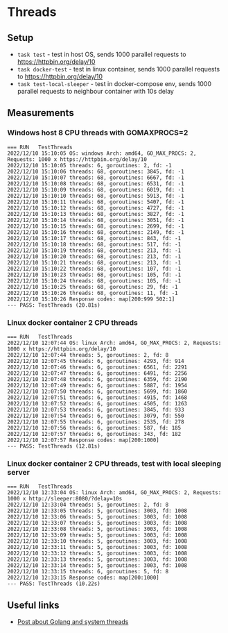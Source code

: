 # Threads

## Setup

* `task test` - test in host OS, sends 1000 parallel requests to https://httpbin.org/delay/10
* `task docker-test` - test in linux container, sends 1000 parallel requests to https://httpbin.org/delay/10
* `task test-local-sleeper` - test in docker-compose env, sends 1000 parallel requests to neighbour container with 10s delay

## Measurements

### Windows host 8 CPU threads with GOMAXPROCS=2

```
=== RUN   TestThreads
2022/12/10 15:10:05 OS: windows Arch: amd64, GO_MAX_PROCS: 2, Requests: 1000 x https://httpbin.org/delay/10
2022/12/10 15:10:05 threads: 6, goroutines: 2, fd: -1
2022/12/10 15:10:06 threads: 68, goroutines: 3845, fd: -1
2022/12/10 15:10:07 threads: 68, goroutines: 6667, fd: -1
2022/12/10 15:10:08 threads: 68, goroutines: 6531, fd: -1
2022/12/10 15:10:09 threads: 68, goroutines: 6019, fd: -1
2022/12/10 15:10:10 threads: 68, goroutines: 5913, fd: -1
2022/12/10 15:10:11 threads: 68, goroutines: 5407, fd: -1
2022/12/10 15:10:12 threads: 68, goroutines: 4727, fd: -1
2022/12/10 15:10:13 threads: 68, goroutines: 3827, fd: -1
2022/12/10 15:10:14 threads: 68, goroutines: 3051, fd: -1
2022/12/10 15:10:15 threads: 68, goroutines: 2699, fd: -1
2022/12/10 15:10:16 threads: 68, goroutines: 2149, fd: -1
2022/12/10 15:10:17 threads: 68, goroutines: 843, fd: -1
2022/12/10 15:10:18 threads: 68, goroutines: 517, fd: -1
2022/12/10 15:10:19 threads: 68, goroutines: 213, fd: -1
2022/12/10 15:10:20 threads: 68, goroutines: 213, fd: -1
2022/12/10 15:10:21 threads: 68, goroutines: 213, fd: -1
2022/12/10 15:10:22 threads: 68, goroutines: 107, fd: -1
2022/12/10 15:10:23 threads: 68, goroutines: 105, fd: -1
2022/12/10 15:10:24 threads: 68, goroutines: 105, fd: -1
2022/12/10 15:10:25 threads: 68, goroutines: 29, fd: -1
2022/12/10 15:10:26 threads: 68, goroutines: 11, fd: -1
2022/12/10 15:10:26 Response codes: map[200:999 502:1]
--- PASS: TestThreads (20.81s)
```

### Linux docker container 2 CPU threads

```
=== RUN   TestThreads
2022/12/10 12:07:44 OS: linux Arch: amd64, GO_MAX_PROCS: 2, Requests: 1000 x https://httpbin.org/delay/10
2022/12/10 12:07:44 threads: 5, goroutines: 2, fd: 8
2022/12/10 12:07:45 threads: 6, goroutines: 4293, fd: 914
2022/12/10 12:07:46 threads: 6, goroutines: 6561, fd: 2291
2022/12/10 12:07:47 threads: 6, goroutines: 6491, fd: 2256
2022/12/10 12:07:48 threads: 6, goroutines: 6359, fd: 2190
2022/12/10 12:07:49 threads: 6, goroutines: 5887, fd: 1954
2022/12/10 12:07:50 threads: 6, goroutines: 5699, fd: 1860
2022/12/10 12:07:51 threads: 6, goroutines: 4915, fd: 1468
2022/12/10 12:07:52 threads: 6, goroutines: 4505, fd: 1263
2022/12/10 12:07:53 threads: 6, goroutines: 3845, fd: 933
2022/12/10 12:07:54 threads: 6, goroutines: 3079, fd: 550
2022/12/10 12:07:55 threads: 6, goroutines: 2535, fd: 278
2022/12/10 12:07:56 threads: 6, goroutines: 587, fd: 185
2022/12/10 12:07:57 threads: 6, goroutines: 343, fd: 182
2022/12/10 12:07:57 Response codes: map[200:1000]
--- PASS: TestThreads (12.81s)
```

### Linux docker container 2 CPU threads, test with local sleeping server

```
=== RUN   TestThreads
2022/12/10 12:33:04 OS: linux Arch: amd64, GO_MAX_PROCS: 2, Requests: 1000 x http://sleeper:8080/?delay=10s
2022/12/10 12:33:04 threads: 5, goroutines: 2, fd: 8
2022/12/10 12:33:05 threads: 5, goroutines: 3003, fd: 1008
2022/12/10 12:33:06 threads: 5, goroutines: 3003, fd: 1008
2022/12/10 12:33:07 threads: 5, goroutines: 3003, fd: 1008
2022/12/10 12:33:08 threads: 5, goroutines: 3003, fd: 1008
2022/12/10 12:33:09 threads: 5, goroutines: 3003, fd: 1008
2022/12/10 12:33:10 threads: 5, goroutines: 3003, fd: 1008
2022/12/10 12:33:11 threads: 5, goroutines: 3003, fd: 1008
2022/12/10 12:33:12 threads: 5, goroutines: 3003, fd: 1008
2022/12/10 12:33:13 threads: 5, goroutines: 3003, fd: 1008
2022/12/10 12:33:14 threads: 5, goroutines: 3003, fd: 1008
2022/12/10 12:33:15 threads: 6, goroutines: 5, fd: 8
2022/12/10 12:33:15 Response codes: map[200:1000]
--- PASS: TestThreads (10.22s)
```

## Useful links

* [Post about Golang and system threads](https://www.sobyte.net/post/2021-06/golang-number-of-threads-in-the-running-program/)